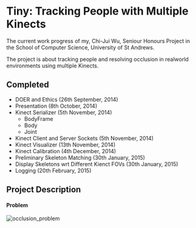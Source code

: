 Tiny: Tracking People with Multiple Kinects
======

The current work progress of my, Chi-Jui Wu, Seniour Honours Project in the School of Computer Science, University of St Andrews.

The project is about tracking people and resolving occlusion in realworld environments using multiple Kinects.

## Completed

* DOER and Ethics (26th September, 2014)
* Presentation (8th October, 2014)
* Kinect Serializer (5th November, 2014)
	* BodyFrame
	* Body
	* Joint
* Kinect Client and Server Sockets (5th November, 2014)
* Kinect Visualizer (13th November, 2014)
* Kinect Calibration (4th December, 2014)
* Preliminary Skeleton Matching (30th January, 2015)
* Display Skeletons wrt Different Kienct FOVs (30th January, 2015)
* Logging (20th February, 2015)

## Project Description

#### Problem

![occlusion_problem](https://raw.githubusercontent.com/cjw-charleswu/Chaos/master/Deliverables/Presentation/occlusion.JPG)

